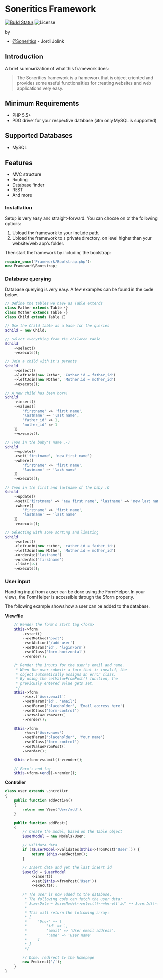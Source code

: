 # Soneritics Framework #

[![Build Status](https://api.travis-ci.org/Soneritics/Framework.svg?branch=master)](https://travis-ci.org/Soneritics/Framework)
![License](http://img.shields.io/badge/license-MIT-green.svg)

by
* [@Soneritics](https://github.com/Soneritics) - Jordi Jolink


## Introduction ##
A brief summarization of what this framework does:

> The Soneritics framework is a framework that is object oriented and provides some useful functionalities for
> creating websites and web applications very easy.

## Minimum Requirements ##

- PHP 5.5+
- PDO driver for your respective database (atm only MySQL is supported)

## Supported Databases ##

- MySQL

## Features ##

- MVC structure
- Routing
- Database finder
- REST
- And more

### Installation ###

Setup is very easy and straight-forward. You can choose on of the following options:

1. Upload the framework to your include path.
2. Upload the framework to a private directory, on level higher than your website/web app's folder.


Then start the framework by including the bootstrap:

```php
require_once('Framework/Bootstrap.php');
new Framework\Bootstrap;
```

### Database querying ###
Database querying is very easy. A few examples can be found in the code below.

```php
// Define the tables we have as Table extends
class Father extends Table {}
class Mother extends Table {}
class Child extends Table {}

// Use the Child table as a base for the queries
$child = new Child;

// Select everything from the children table
$child
    ->select()
    ->execute();

// Join a child with it's parents
$child
    ->select()
    ->leftJoin(new Father, 'Father.id = father_id')
    ->leftJoin(new Mother, 'Mother.id = mother_id')
    ->execute();

// A new child has been born!
$child
    ->insert()
    ->values([
        'firstname' => 'first name',
        'lastname' => 'last name',
        'father_id' => 1,
        'mother_id' => 1
    ])
    ->execute();

// Typo in the baby's name :-)
$child
    ->update()
    ->set('firstname', 'new first name')
    ->where([
        'firstname' => 'first name',
        'lastname' => 'last name'
    ])
    ->execute();

// Typo in the first and lastname of the baby :O
$child
    ->update()
    ->set(['firstname' => 'new first name', 'lastname' => 'new last name'])
    ->where([
        'firstname' => 'first name',
        'lastname' => 'last name'
    ])
    ->execute();

// Selecting with some sorting and limiting
$child
    ->select()
    ->leftJoin(new Father, 'Father.id = father_id')
    ->leftJoin(new Mother, 'Mother.id = mother_id')
    ->orderAsc('lastname')
    ->orderAsc('firstname')
    ->limit(25)
    ->execute();
```

### User input ###
Handling input from a user can be done using the FormHelper. In your views, the FormHelper is accessible through the $form property.

The following example shows how a user can be added to the database.

**View file**
```php
    // Render the form's start tag <form>
    $this->form
        ->start()
        ->setMethod('post')
        ->setAction('/add-user')
        ->setParam('id', 'loginForm')
        ->setClass('form-horizontal')
        ->render();

    /* Render the inputs for the user's email and name.
     * When the user submits a form that is invalid, the
     * object automatically assigns an error class.
     * By using the setValueFromPost() function, the 
     * previously entered value gets set.
     */
    $this->form
        ->text('User.email')
        ->setParam('id', 'email')
        ->setParam('placeholder', 'Email address here')
        ->setClass('form-control')
        ->setValueFromPost()
        ->render();

    $this->form
        ->text('User.name')
        ->setParam('placeholder', 'Your name')
        ->setClass('form-control')
        ->setValueFromPost()
        ->render();

    $this->form->submit()->render();

    // Form's end tag
    $this->form->end()->render();
```

**Controller**
```php
class User extends Controller
{
    public function addAction()
    {
        return new View('User/add');
    }

    public function addPost()
    {
        // Create the model, based on the Table object
        $userModel = new Models\User;

        // Validate data
        if (!$userModel->validates($this->fromPost('User'))) {
            return $this->addAction();
        }

        // Insert data and get the last insert id
        $userId = $userModel
            ->insert()
            ->set($this->fromPost('User'))
            ->execute();

        /* The user is now added to the database.
         * The following code can fetch the user data:
         * $userData = $userModel->select()->where(['id' => $userId])->execute()->get();
         *
         * This will return the following array:
         * [
         *     'User' => [
         *         'id' => 1,
         *         'email' => 'User email address',
         *         'name' => 'User name'
         *     ]
         * ]
         */

        // Done, redirect to the homepage
        new Redirect('/');
    }
}
```
